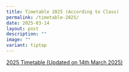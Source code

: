 ```yaml
---
title: Timetable 2025 (According to Class)
permalink: /timetable-2025/
date: 2025-03-14
layout: post
description: ""
image: ""
variant: tiptap
---
```

<p><a href="/files/2025_T1_Classes_TT_FINAL_v_Jan17.pdf" rel="noopener noreferrer nofollow" target="_blank">2025 Timetable (Updated on 14th March 2025)</a>
</p>